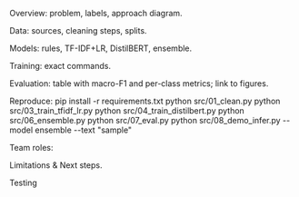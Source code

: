 Overview: problem, labels, approach diagram.

Data: sources, cleaning steps, splits.

Models: rules, TF-IDF+LR, DistilBERT, ensemble.

Training: exact commands.

Evaluation: table with macro-F1 and per-class metrics; link to figures.

Reproduce:
    pip install -r requirements.txt
    python src/01_clean.py
    python src/03_train_tfidf_lr.py
    python src/04_train_distilbert.py
    python src/06_ensemble.py
    python src/07_eval.py
    python src/08_demo_infer.py --model ensemble --text "sample"

Team roles:

Limitations & Next steps.

Testing 

